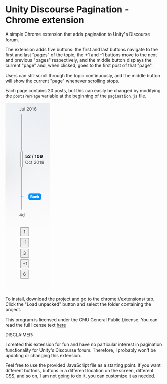 # Unity Discourse Pagination - Chrome extension

A simple Chrome extension that adds pagination to Unity's Discourse forum.

The extension adds five buttons: the first and last buttons navigate to the first and last "pages" of the topic, the +1 and -1 buttons move to the next and previous "pages" respectively, and the middle button displays the current "page" and, when clicked, goes to the first post of that "page".

Users can still scroll through the topic continuously, and the middle button will show the current "page" whenever scrolling stops.

Each page contains 20 posts, but this can easily be changed by modifying the ```postsPerPage``` variable at the beginning of the ```pagination.js``` file.

![Extension buttons](/images/Pagination.png)

To install, download the project and go to the chrome://extensions/ tab. Click the "Load unpacked" button and select the folder containing the project.

This program is licensed under the GNU General Public License. You can read the full license text [here](/LICENSE.md)

DISCLAIMER:

I created this extension for fun and have no particular interest in pagination functionality for Unity's Discourse forum. Therefore, I probably won't be updating or changing this extension.

Feel free to use the provided JavaScript file as a starting point. If you want different buttons, buttons in a different location on the screen, different CSS, and so on, I am not going to do it, you can customize it as needed.
